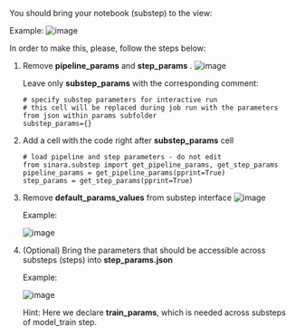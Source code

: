 You should bring your notebook (substep) to the view:

Example:
![image](https://github.com/4-DS/sinara/assets/71835176/460e005d-7f0f-496d-a7c5-bd22859fd354)

In order to make this, please, follow the steps below:

1. Remove **pipeline_params** and **step_params** . 
   ![image](https://github.com/4-DS/sinara/assets/71835176/f0410cfc-30df-407a-b0f1-8f5c92c12c0e)

   Leave only **substep_params** with the corresponding comment:

   ```
   # specify substep parameters for interactive run
   # this cell will be replaced during job run with the parameters from json within params subfolder
   substep_params={}
   ```

2. Add a cell with the code right after **substep_params** cell

   ```
   # load pipeline and step parameters - do not edit
   from sinara.substep import get_pipeline_params, get_step_params
   pipeline_params = get_pipeline_params(pprint=True)
   step_params = get_step_params(pprint=True)
   ```

3. Remove **default_params_values** from substep interface
   ![image](https://github.com/4-DS/sinara/assets/71835176/5a195fed-56bb-41a2-96c1-ac7a4c1e31fc)

   Example:
   
   ![image](https://github.com/4-DS/sinara/assets/71835176/a328361e-45d6-4db1-b767-cdc0269c2cf8)

4. (Optional) Bring the parameters that should be accessible across substeps (steps) into **step_params.json**

   Example:

   ![image](https://github.com/4-DS/sinara/assets/71835176/5ea1b0d3-7b79-48e9-ae04-7c8013acafd7)

   Hint: Here we declare **train_params**, which is needed across substeps of model_train step.

